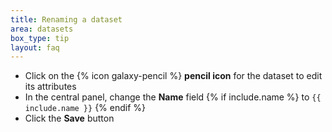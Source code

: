 ```yaml
---
title: Renaming a dataset
area: datasets
box_type: tip
layout: faq
---
```


- Click on the {% icon galaxy-pencil %} **pencil icon** for the dataset to edit its attributes
- In the central panel, change the **Name** field {% if include.name %} to `{{ include.name }}` {% endif %}
- Click the **Save** button
